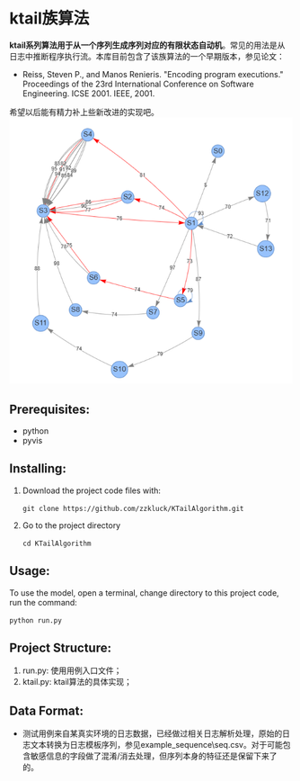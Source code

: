 # ktail族算法

**ktail系列算法用于从一个序列生成序列对应的有限状态自动机**。常见的用法是从日志中推断程序执行流。本库目前包含了该族算法的一个早期版本，参见论文：

+ Reiss, Steven P., and Manos Renieris. "Encoding program executions." Proceedings of the 23rd International Conference on Software Engineering. ICSE 2001. IEEE, 2001.

希望以后能有精力补上些新改进的实现吧。
![程序执行流](example_sequence\example.png)

## Prerequisites:
* python
* pyvis

## Installing:
1. Download the project code files with:

   `git clone https://github.com/zzkluck/KTailAlgorithm.git`

2. Go to the project directory

   `cd KTailAlgorithm`

## Usage:

To use the model, open a terminal, change directory to this project code, run the command: 

`python run.py`


## Project Structure:
1. run.py: 使用用例入口文件；
2. ktail.py: ktail算法的具体实现；

## Data Format:
* 测试用例来自某真实环境的日志数据，已经做过相关日志解析处理，原始的日志文本转换为日志模板序列，参见example_sequence\seq.csv。对于可能包含敏感信息的字段做了混淆/消去处理，但序列本身的特征还是保留下来了的。